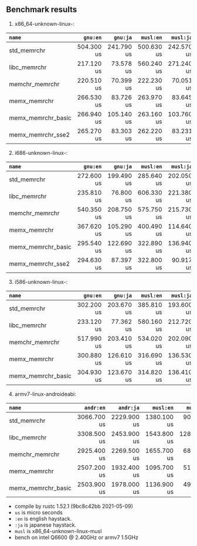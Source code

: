 ## Benchmark results

  1. x86_64-unknown-linux-:

|         `name`          |  `gnu:en`   |  `gnu:ja`   |  `musl:en`  |  `musl:ja`  |
|:------------------------|------------:|------------:|------------:|------------:|
| std_memrchr             |  504.300 us |  241.790 us |  500.630 us |  242.570 us |
| libc_memrchr            |  217.120 us |   73.578 us |  560.240 us |  271.240 us |
| memchr_memrchr          |  220.510 us |   70.399 us |  222.230 us |   70.051 us |
| memx_memrchr            |  266.530 us |   83.726 us |  263.970 us |   83.645 us |
| memx_memrchr_basic      |  266.940 us |  105.140 us |  263.160 us |  103.760 us |
| memx_memrchr_sse2       |  265.270 us |   83.303 us |  262.220 us |   83.231 us |

  2. i686-unknown-linux-:

|         `name`          |  `gnu:en`   |  `gnu:ja`   |  `musl:en`  |  `musl:ja`  |
|:------------------------|------------:|------------:|------------:|------------:|
| std_memrchr             |  272.600 us |  199.490 us |  285.640 us |  202.050 us |
| libc_memrchr            |  235.810 us |   76.800 us |  606.330 us |  221.380 us |
| memchr_memrchr          |  540.350 us |  208.750 us |  575.750 us |  215.730 us |
| memx_memrchr            |  367.620 us |  105.290 us |  400.490 us |  114.640 us |
| memx_memrchr_basic      |  295.540 us |  122.690 us |  322.890 us |  136.940 us |
| memx_memrchr_sse2       |  294.630 us |   87.397 us |  322.800 us |   90.917 us |

  3. i586-unknown-linux-:

|         `name`          |  `gnu:en`   |  `gnu:ja`   |  `musl:en`  |  `musl:ja`  |
|:------------------------|------------:|------------:|------------:|------------:|
| std_memrchr             |  302.200 us |  203.670 us |  385.810 us |  193.600 us |
| libc_memrchr            |  233.120 us |   77.362 us |  580.160 us |  212.720 us |
| memchr_memrchr          |  517.990 us |  203.410 us |  534.020 us |  202.090 us |
| memx_memrchr            |  300.880 us |  126.610 us |  316.690 us |  136.530 us |
| memx_memrchr_basic      |  304.930 us |  123.670 us |  314.820 us |  136.410 us |

  4. armv7-linux-androideabi:

|         `name`          |  `andr:en`  |  `andr:ja`  |  `musl:en`  |  `musl:ja`  |
|:------------------------|------------:|------------:|------------:|------------:|
| std_memrchr             | 3066.700 us | 2229.900 us | 1380.100 us |  905.320 us |
| libc_memrchr            | 3308.500 us | 2453.900 us | 1543.800 us | 1285.000 us |
| memchr_memrchr          | 2925.400 us | 2269.500 us | 1655.700 us |  687.610 us |
| memx_memrchr            | 2507.200 us | 1932.400 us | 1095.700 us |  516.470 us |
| memx_memrchr_basic      | 2503.900 us | 1978.000 us | 1136.900 us |  496.970 us |

- compile by rustc 1.52.1 (9bc8c42bb 2021-05-09)
- `us` is micro seconds
- `:en` is english haystack.
- `:ja` is japanese haystack.
- `musl` is x86_64-unknown-linux-musl
- bench on intel Q6600 @ 2.40GHz or armv7 1.5GHz
